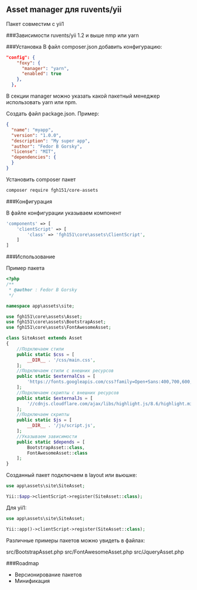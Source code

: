 Asset manager для ruvents/yii
-----------------------------

Пакет совместим с yii1

###Зависимости
ruvents/yii 1.2 и выше
nmp или yarn

###Установка
В файл composer.json добавить конфигурацию:

```json
"config": {
    "foxy": {
      "manager": "yarn",
      "enabled": true
    },
  },
```

В секции manager можно указать какой пакетный менеджер использовать yarn или npm.

Создать файл package.json. Пример:
```json
{
  "name": "myapp",
  "version": "1.0.0",
  "description": "My super app",
  "author": "Fedor B Gorsky",
  "license": "MIT",
  "dependencies": {
  }
}
```

Установить composer пакет
```bash
composer require fgh151/core-assets
```

###Конфигурация

В файле конфигурации указываем компонент

```php
'components' => [
    'clientScript' => [
        'class' => 'fgh151\core\assets\ClientScript',
    ]
]
```

###Использование

Пример пакета
```php
<?php
/**
 * @author : Fedor B Gorsky
 */

namespace app\assets\site;

use fgh151\core\assets\Asset;
use fgh151\core\assets\BootstrapAsset;
use fgh151\core\assets\FontAwesomeAsset;

class SiteAsset extends Asset
{
    //Подключаем стили
    public static $css = [
        __DIR__ . '/css/main.css',
    ];
    //Подключаем стили с внешних ресурсов
    public static $externalCss = [
        'https://fonts.googleapis.com/css?family=Open+Sans:400,700,600,800',
    ];
    //Подключаем скрипты с внешних ресурсов
    public static $externalJs = [
        '//cdnjs.cloudflare.com/ajax/libs/highlight.js/8.6/highlight.min.js'
    ];
    //Подключаем скрипты
    public static $js = [
        __DIR__ . '/js/script.js',
    ];
    //Указываем зависимости
    public static $depends = [
        BootstrapAsset::class,
        FontAwesomeAsset::class
    ];
}
```

Созданный пакет подключаем в layout или вьюшке:

```php
use app\assets\site\SiteAsset;

Yii::$app->clientScript->register(SiteAsset::class);
```

Для yii1:

```php
use app\assets\site\SiteAsset;

Yii::app()->clientScript->register(SiteAsset::class);
```

Различные примеры пакетов можно увидеть в файлах:

src/BootstrapAsset.php
src/FontAwesomeAsset.php
src/JqueryAsset.php

###Roadmap

* Версионирование пакетов
* Минификация
